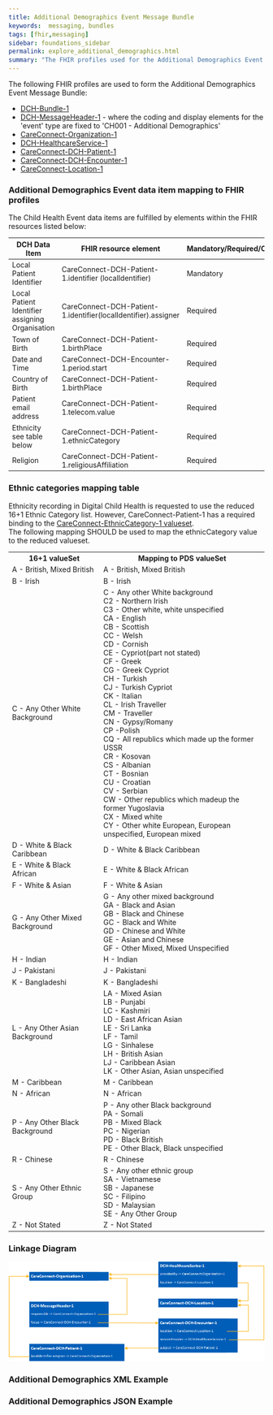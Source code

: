 ```yaml
---
title: Additional Demographics Event Message Bundle
keywords:  messaging, bundles
tags: [fhir,messaging]
sidebar: foundations_sidebar
permalink: explore_additional_demographics.html
summary: "The FHIR profiles used for the Additional Demographics Event Message Bundle"
---
```


The following FHIR profiles are used to form the Additional Demographics Event Message Bundle:

- [DCH-Bundle-1](https://fhir.nhs.uk/STU3/StructureDefinition/DCH-Bundle-1)
- [DCH-MessageHeader-1](https://fhir.nhs.uk/STU3/StructureDefinition/DCH-MessageHeader-1) - where the coding and display elements for the 'event' type are fixed to 'CH001 - Additional Demographics'
- [CareConnect-Organization-1](https://fhir.hl7.org.uk/STU3/StructureDefinition/CareConnect-Organization-1)
- [DCH-HealthcareService-1](https://fhir.nhs.uk/STU3/StructureDefinition/DCH-HealthcareService-1)
- [CareConnect-DCH-Patient-1](https://fhir.nhs.uk/STU3/StructureDefinition/CareConnect-DCH-Patient-1)
- [CareConnect-DCH-Encounter-1](https://fhir.nhs.uk/STU3/StructureDefinition/CareConnect-DCH-Encounter-1)
- [CareConnect-Location-1](https://fhir.hl7.org.uk/STU3/StructureDefinition/CareConnect-Location-1)
                                                                                                   
### Additional Demographics Event data item mapping to FHIR profiles ###

The Child Health Event data items are fulfilled by elements within the FHIR resources listed below:

| DCH Data Item            | FHIR resource element                                 | Mandatory/Required/Optional |
|--------------------------|-------------------------------------------------------|-----------------------------|
| Local Patient Identifier | CareConnect-DCH-Patient-1.identifier (localIdentifier) | Mandatory                   |
| Local Patient Identifier assigning Organisation| CareConnect-DCH-Patient-1.identifier(localIdentifier).assigner | Required                   |
| Town of Birth            | CareConnect-DCH-Patient-1.birthPlace                  | Required                    |
| Date and Time            | CareConnect-DCH-Encounter-1.period.start              | Required                    |
| Country of Birth         | CareConnect-DCH-Patient-1.birthPlace                  | Required                    |
| Patient email address    | CareConnect-DCH-Patient-1.telecom.value               | Required                    |
| Ethnicity <br> see table below             | CareConnect-DCH-Patient-1.ethnicCategory              | Required                    |
| Religion                 | CareConnect-DCH-Patient-1.religiousAffiliation        | Required                    |


### Ethnic categories mapping table ###

Ethnicity recording in Digital Child Health is requested to use the reduced 16+1 Ethnic Category list.
However, CareConnect-Patient-1 has a required binding to the [CareConnect-EthnicCategory-1 valueset](https://fhir.hl7.org.uk/STU3/ValueSet/CareConnect-EthnicCategory-1).  
The following mapping SHOULD be used to map the ethnicCategory value to the reduced valueset.

<table>
<tr><th>16+1 valueSet</th><th>Mapping to PDS valueSet</th></tr>
<tr><td>A - British, Mixed British</td><td>A - British, Mixed British</td></tr>
<tr><td>B - Irish</td><td>B - Irish</td></tr>
<tr><td>C - Any Other White Background</td><td>C - Any other White background<br/>C2 - Northern Irish<br/>C3 - Other white, white unspecified<br/>CA - English<br/>CB - Scottish<br/>CC - Welsh<br/>CD - Cornish<br/>CE - Cypriot(part not stated)<br/>CF - Greek<br/>CG - Greek Cypriot<br/>CH - Turkish<br/>CJ - Turkish Cypriot<br/>CK - Italian<br/>CL - Irish Traveller<br/>CM - Traveller<br/>CN - Gypsy/Romany<br/>CP -Polish<br/>CQ - All republics which made up the former USSR<br/>CR - Kosovan<br/>CS - Albanian<br/>CT - Bosnian<br/>CU - Croatian<br/>CV - Serbian<br/>CW - Other republics which madeup the former Yugoslavia<br/>CX - Mixed white<br/>CY - Other white European, European unspecified, European mixed<br/></td></tr>
<tr><td>D - White & Black Caribbean</td><td>D - White & Black Caribbean</td></tr>
<tr><td>E - White & Black African</td><td>E - White & Black African</td></tr>
<tr><td>F - White & Asian</td><td>F - White & Asian</td></tr>
<tr><td>G - Any Other Mixed Background</td><td>G - Any other mixed background<br/>GA - Black and Asian<br/>GB - Black and Chinese<br/>GC - Black and White<br/>GD - Chinese and White<br/>GE - Asian and Chinese<br/>GF - Other Mixed, Mixed Unspecified</td></tr>
<tr><td>H - Indian</td><td>H - Indian</td></tr>
<tr><td>J - Pakistani</td><td>J - Pakistani</td></tr>
<tr><td>K - Bangladeshi</td><td>K - Bangladeshi</td></tr>
<tr><td>L - Any Other Asian Background</td><td>LA - Mixed Asian<br/>LB - Punjabi<br/>LC - Kashmiri<br/>LD - East African Asian<br/>LE - Sri Lanka<br/>LF - Tamil<br/>LG - Sinhalese<br/>LH - British Asian<br/>LJ - Caribbean Asian<br/>LK - Other Asian, Asian unspecified</td></tr>
<tr><td>M - Caribbean</td><td>M - Caribbean</td></tr>
<tr><td>N - African</td><td>N - African</td></tr>
<tr><td>P - Any Other Black Background</td><td>P - Any other Black background<br/>PA - Somali<br/>PB - Mixed Black<br/>PC - Nigerian<br/>PD - Black British<br/>PE - Other Black, Black unspecified</td></tr>
<tr><td>R - Chinese</td><td>R - Chinese</td></tr>
<tr><td>S - Any Other Ethnic Group</td><td>S - Any other ethnic group<br/>SA - Vietnamese<br/>SB - Japanese<br/>SC - Filipino<br/>SD - Malaysian<br/>SE - Any Other Group</td></tr>
<tr><td>Z - Not Stated</td><td>Z - Not Stated</td></tr>
</table>

### Linkage Diagram ###

<img src="images/explore/AdditionalDemographics.png">

### Additional Demographics XML Example ###

<script src="https://gist.github.com/IOPS-DEV/22e06b06e7d5382f12f51869fb459f49.js"></script>

### Additional Demographics JSON Example ###

<script src="https://gist.github.com/IOPS-DEV/0e3175b7d83561e307c356c6341d3c2e.js"></script>
